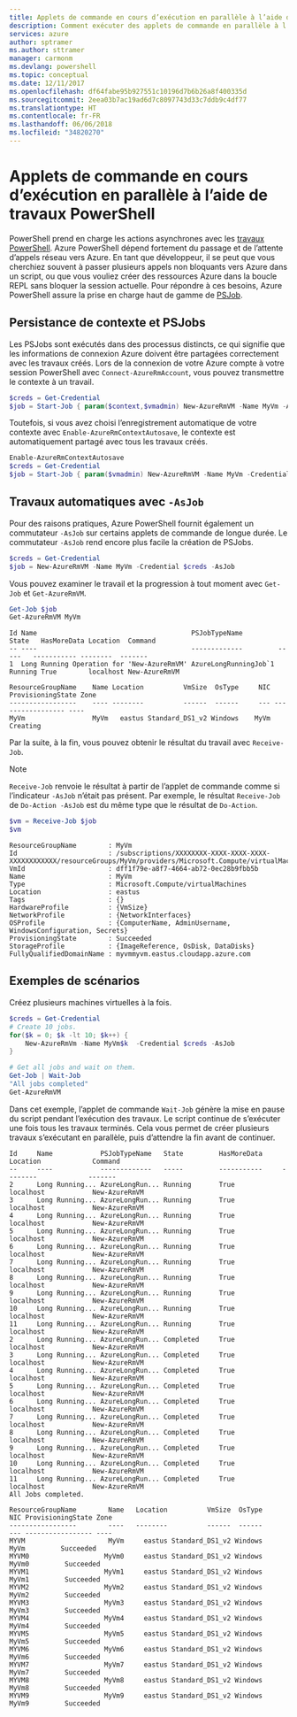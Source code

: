 ```yaml
---
title: Applets de commande en cours d’exécution en parallèle à l’aide de travaux PowerShell
description: Comment exécuter des applets de commande en parallèle à l’aide du paramètre -AsJob.
services: azure
author: sptramer
ms.author: sttramer
manager: carmonm
ms.devlang: powershell
ms.topic: conceptual
ms.date: 12/11/2017
ms.openlocfilehash: df64fabe95b927551c10196d7b6b26a8f400335d
ms.sourcegitcommit: 2eea03b7ac19ad6d7c8097743d33c7ddb9c4df77
ms.translationtype: HT
ms.contentlocale: fr-FR
ms.lasthandoff: 06/06/2018
ms.locfileid: "34820270"
---
```

# <a name="running-cmdlets-in-parallel-using-powershell-jobs"></a>Applets de commande en cours d’exécution en parallèle à l’aide de travaux PowerShell

PowerShell prend en charge les actions asynchrones avec les [travaux PowerShell](/powershell/module/microsoft.powershell.core/about/about_jobs).
Azure PowerShell dépend fortement du passage et de l’attente d’appels réseau vers Azure. En tant que développeur, il se peut que vous cherchiez souvent à passer plusieurs appels non bloquants vers Azure dans un script, ou que vous vouliez créer des ressources Azure dans la boucle REPL sans bloquer la session actuelle. Pour répondre à ces besoins, Azure PowerShell assure la prise en charge haut de gamme de [PSJob](/powershell/module/microsoft.powershell.core/about/about_jobs).

## <a name="context-persistence-and-psjobs"></a>Persistance de contexte et PSJobs

Les PSJobs sont exécutés dans des processus distincts, ce qui signifie que les informations de connexion Azure doivent être partagées correctement avec les travaux créés. Lors de la connexion de votre Azure compte à votre session PowerShell avec `Connect-AzureRmAccount`, vous pouvez transmettre le contexte à un travail.

```powershell
$creds = Get-Credential
$job = Start-Job { param($context,$vmadmin) New-AzureRmVM -Name MyVm -AzureRmContext $context -Credential $vmadmin} -Arguments (Get-AzureRmContext),$creds
```

Toutefois, si vous avez choisi l’enregistrement automatique de votre contexte avec `Enable-AzureRmContextAutosave`, le contexte est automatiquement partagé avec tous les travaux créés.

```powershell
Enable-AzureRmContextAutosave
$creds = Get-Credential
$job = Start-Job { param($vmadmin) New-AzureRmVM -Name MyVm -Credential $vmadmin} -Arguments $creds
```

## <a name="automatic-jobs-with--asjob"></a>Travaux automatiques avec `-AsJob`

Pour des raisons pratiques, Azure PowerShell fournit également un commutateur `-AsJob` sur certains applets de commande de longue durée.
Le commutateur `-AsJob` rend encore plus facile la création de PSJobs.

```powershell
$creds = Get-Credential
$job = New-AzureRmVM -Name MyVm -Credential $creds -AsJob
```

Vous pouvez examiner le travail et la progression à tout moment avec `Get-Job` et `Get-AzureRmVM`.

```powershell
Get-Job $job
Get-AzureRmVM MyVm
```

```Output
Id Name                                       PSJobTypeName         State   HasMoreData Location  Command
-- ----                                       -------------         -----   ----------- --------  -------
1  Long Running Operation for 'New-AzureRmVM' AzureLongRunningJob`1 Running True        localhost New-AzureRmVM

ResourceGroupName    Name Location          VmSize  OsType     NIC ProvisioningState Zone
-----------------    ---- --------          ------  ------     --- ----------------- ----
MyVm                 MyVm   eastus Standard_DS1_v2 Windows    MyVm          Creating
```

Par la suite, à la fin, vous pouvez obtenir le résultat du travail avec `Receive-Job`.

> [!NOTE]
> `Receive-Job` renvoie le résultat à partir de l’applet de commande comme si l’indicateur `-AsJob` n’était pas présent.
> Par exemple, le résultat `Receive-Job` de `Do-Action -AsJob` est du même type que le résultat de `Do-Action`.

```powershell
$vm = Receive-Job $job
$vm
```

```Output
ResourceGroupName        : MyVm
Id                       : /subscriptions/XXXXXXXX-XXXX-XXXX-XXXX-XXXXXXXXXXXX/resourceGroups/MyVm/providers/Microsoft.Compute/virtualMachines/MyVm
VmId                     : dff1f79e-a8f7-4664-ab72-0ec28b9fbb5b
Name                     : MyVm
Type                     : Microsoft.Compute/virtualMachines
Location                 : eastus
Tags                     : {}
HardwareProfile          : {VmSize}
NetworkProfile           : {NetworkInterfaces}
OSProfile                : {ComputerName, AdminUsername, WindowsConfiguration, Secrets}
ProvisioningState        : Succeeded
StorageProfile           : {ImageReference, OsDisk, DataDisks}
FullyQualifiedDomainName : myvmmyvm.eastus.cloudapp.azure.com
```

## <a name="example-scenarios"></a>Exemples de scénarios

Créez plusieurs machines virtuelles à la fois.

```powershell
$creds = Get-Credential
# Create 10 jobs.
for($k = 0; $k -lt 10; $k++) {
    New-AzureRmVm -Name MyVm$k  -Credential $creds -AsJob
}

# Get all jobs and wait on them.
Get-Job | Wait-Job
"All jobs completed"
Get-AzureRmVM
```

Dans cet exemple, l’applet de commande `Wait-Job` génère la mise en pause du script pendant l’exécution des travaux. Le script continue de s’exécuter une fois tous les travaux terminés. Cela vous permet de créer plusieurs travaux s’exécutant en parallèle, puis d’attendre la fin avant de continuer.

```Output
Id     Name            PSJobTypeName   State         HasMoreData     Location             Command
--     ----            -------------   -----         -----------     --------             -------
2      Long Running... AzureLongRun... Running       True            localhost            New-AzureRmVM
3      Long Running... AzureLongRun... Running       True            localhost            New-AzureRmVM
4      Long Running... AzureLongRun... Running       True            localhost            New-AzureRmVM
5      Long Running... AzureLongRun... Running       True            localhost            New-AzureRmVM
6      Long Running... AzureLongRun... Running       True            localhost            New-AzureRmVM
7      Long Running... AzureLongRun... Running       True            localhost            New-AzureRmVM
8      Long Running... AzureLongRun... Running       True            localhost            New-AzureRmVM
9      Long Running... AzureLongRun... Running       True            localhost            New-AzureRmVM
10     Long Running... AzureLongRun... Running       True            localhost            New-AzureRmVM
11     Long Running... AzureLongRun... Running       True            localhost            New-AzureRmVM
2      Long Running... AzureLongRun... Completed     True            localhost            New-AzureRmVM
3      Long Running... AzureLongRun... Completed     True            localhost            New-AzureRmVM
4      Long Running... AzureLongRun... Completed     True            localhost            New-AzureRmVM
5      Long Running... AzureLongRun... Completed     True            localhost            New-AzureRmVM
6      Long Running... AzureLongRun... Completed     True            localhost            New-AzureRmVM
7      Long Running... AzureLongRun... Completed     True            localhost            New-AzureRmVM
8      Long Running... AzureLongRun... Completed     True            localhost            New-AzureRmVM
9      Long Running... AzureLongRun... Completed     True            localhost            New-AzureRmVM
10     Long Running... AzureLongRun... Completed     True            localhost            New-AzureRmVM
11     Long Running... AzureLongRun... Completed     True            localhost            New-AzureRmVM
All Jobs completed.

ResourceGroupName        Name   Location          VmSize  OsType           NIC ProvisioningState Zone
-----------------        ----   --------          ------  ------           --- ----------------- ----
MYVM                     MyVm     eastus Standard_DS1_v2 Windows          MyVm         Succeeded
MYVM0                   MyVm0     eastus Standard_DS1_v2 Windows         MyVm0         Succeeded
MYVM1                   MyVm1     eastus Standard_DS1_v2 Windows         MyVm1         Succeeded
MYVM2                   MyVm2     eastus Standard_DS1_v2 Windows         MyVm2         Succeeded
MYVM3                   MyVm3     eastus Standard_DS1_v2 Windows         MyVm3         Succeeded
MYVM4                   MyVm4     eastus Standard_DS1_v2 Windows         MyVm4         Succeeded
MYVM5                   MyVm5     eastus Standard_DS1_v2 Windows         MyVm5         Succeeded
MYVM6                   MyVm6     eastus Standard_DS1_v2 Windows         MyVm6         Succeeded
MYVM7                   MyVm7     eastus Standard_DS1_v2 Windows         MyVm7         Succeeded
MYVM8                   MyVm8     eastus Standard_DS1_v2 Windows         MyVm8         Succeeded
MYVM9                   MyVm9     eastus Standard_DS1_v2 Windows         MyVm9         Succeeded
```
